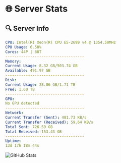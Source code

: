 # 🌐 Server Stats
## 🔍 Server Info
```yaml
CPU: Intel(R) Xeon(R) CPU E5-2699 v4 @ 1354.50MHz
CPU Usage: 6.50%
Cores: 44P | 88T
-----------------------------------
Memory:
Current Usage: 8.32 GB/503.74 GB
Available: 491.97 GB
-----------------------------------
Disk:
Current Usage: 28.06 GB/1.71 TB
Free: 1.60 TB
-----------------------------------
GPU:
No GPU detected
-----------------------------------
Network:
Current Transfer (Sent): 481.73 KB/s
Current Transfer (Received): 59.64 KB/s
Total Sent: 726.59 GB
Total Received: 153.43 GB
-----------------------------------
Uptime:
13d 17h 18m 44s
```
![GitHub Stats](https://img.shields.io/badge/Updated-2025-05-03_10:27:32-blue)